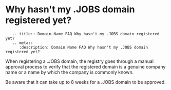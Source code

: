 # Why hasn't my .JOBS domain registered yet?

```eval_rst
   .. title:: Domain Name FAQ Why hasn't my .JOBS domain registered yet?
   .. meta::
      :description: Domain Name FAQ Why hasn't my .JOBS domain registered yet?
```


When registering a .JOBS domain, the registry goes through a manual approval process to verify that the registered domain is a genuine company name or a name by which the company is commonly known.


Be aware that it can take up to 8 weeks for a .JOBS domain to be approved.

